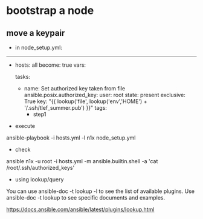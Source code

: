 # bootstrap a node

## move a keypair

* in node_setup.yml:

---
- hosts: all
  become: true
  vars: 

  tasks:
    - name: Set authorized key taken from file
      ansible.posix.authorized_key:
        user: root
        state: present
        exclusive: True
        key: "{{ lookup('file', lookup('env','HOME') + '/.ssh/tlef_summer.pub') }}"
      tags:
        - step1

* execute

ansible-playbook -i hosts.yml -l n1x node_setup.yml 

* check 

ansible n1x -u root -i hosts.yml  -m ansible.builtin.shell -a 'cat /root/.ssh/authorized_keys'

* using lookup/query

You can use ansible-doc -t lookup -l to see the list of available plugins. Use ansible-doc -t lookup <plugin name> to see specific documents and examples.

https://docs.ansible.com/ansible/latest/plugins/lookup.html
